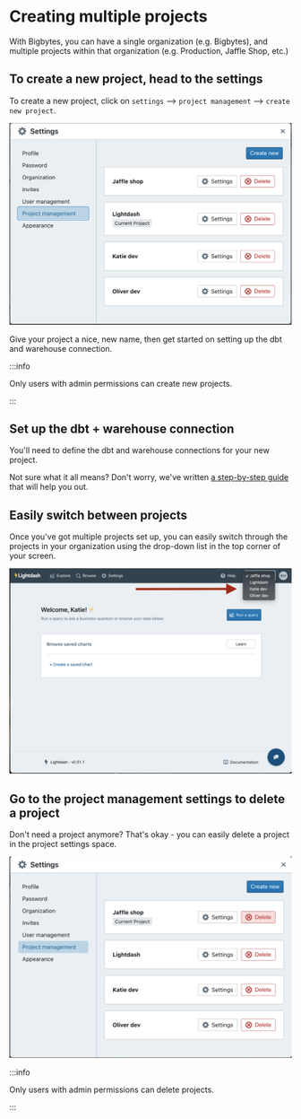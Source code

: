 # Creating multiple projects

With Bigbytes, you can have a single organization (e.g. Bigbytes), and multiple projects within that organization (e.g. Production, Jaffle Shop, etc.)

## To create a new project, head to the settings

To create a new project, click on `settings` --> `project management` --> `create new project`.

![screenshot-create-project](assets/screenshot-create-project.png)

Give your project a nice, new name, then get started on setting up the dbt and warehouse connection.

:::info

Only users with admin permissions can create new projects.

:::

## Set up the dbt + warehouse connection

You'll need to define the dbt and warehouse connections for your new project.

Not sure what it all means? Don't worry, we've written [a step-by-step guide](https://docs.bigbytes.com/get-started/setup-bigbytes/connect-project) that will help you out.

## Easily switch between projects

Once you've got multiple projects set up, you can easily switch through the projects in your organization using the drop-down list in the top corner of your screen.

![screenshot-switch-projects](assets/screenshot-switch-projects.png)

## Go to the project management settings to delete a project

Don't need a project anymore? That's okay - you can easily delete a project in the project settings space.

![screenshot-delete-project](assets/screenshot-delete-project.png)

:::info

Only users with admin permissions can delete projects.

:::
